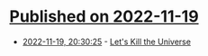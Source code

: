 # [Published on 2022-11-19](index.md)

* [2022-11-19, 20:30:25](https://news.ycombinator.com/item?id=33674323) - [Let's Kill the Universe](https://quimzy.github.io/random/thoughts/2022/11/16/lets-kill-the-universe.html)
